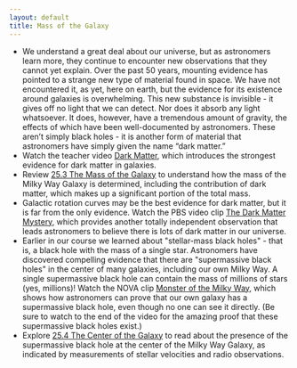 ```yaml
---
layout: default
title: Mass of the Galaxy
---
```


- We understand a great deal about our universe, but as astronomers learn more, they continue to encounter new observations that they cannot yet explain. Over the past 50 years, mounting evidence has pointed to a strange new type of material found in space. We have not encountered it, as yet, here on earth, but the evidence for its existence around galaxies is overwhelming. This new substance is invisible - it gives off no light that we can detect. Nor does it absorb any light whatsoever. It does, however, have a tremendous amount of gravity, the effects of which have been well-documented by astronomers. These aren’t simply black holes - it is another form of material that astronomers have simply given the name “dark matter.”
- Watch the teacher video [Dark Matter](https://youtu.be/KCd-OmbM30U?si=WB8Drq60zIOuHBSL), which introduces the strongest evidence for dark matter in galaxies. 
- Review [25.3 The Mass of the Galaxy](https://openstax.org/books/astronomy-2e/pages/25-3-the-mass-of-the-galaxy) to understand how the mass of the Milky Way Galaxy is determined, including the contribution of dark matter, which makes up a significant portion of the total mass.
- Galactic rotation curves may be the best evidence for dark matter, but it is far from the only evidence. Watch the PBS video clip [The Dark Matter Mystery](https://youtu.be/V0zXdXhFT3k), which provides another totally independent observation that leads astronomers to believe there is lots of dark matter in our universe. 
- Earlier in our course we learned about "stellar-mass black holes" - that is, a black hole with the mass of a single star. Astronomers have discovered compelling evidence that there are "supermassive black holes" in the center of many galaxies, including our own Milky Way. A single supermassive black hole can contain the mass of millions of stars (yes, millions)! Watch the NOVA clip [Monster of the Milky Way](https://drive.google.com/open?id=1CbI0NjgyMxRmLkxylyIgd0s1VScKX1jx), which shows how astronomers can prove that our own galaxy has a supermassive black hole, even though no one can see it directly. (Be sure to watch to the end of the video for the amazing proof that these supermassive black holes exist.)
- Explore [25.4 The Center of the Galaxy](https://openstax.org/books/astronomy-2e/pages/25-4-the-center-of-the-galaxy) to read about the presence of the supermassive black hole at the center of the Milky Way Galaxy, as indicated by measurements of stellar velocities and radio observations.
